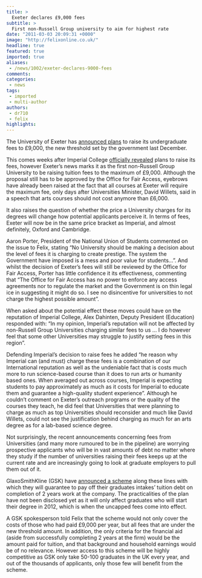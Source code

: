 ```yaml
---
title: >
  Exeter declares £9,000 fees
subtitle: >
  First non-Russell Group university to aim for highest rate
date: "2011-03-03 20:09:31 +0000"
image: "http://felixonline.co.uk/"
headline: true
featured: true
imported: true
aliases:
 - /news/1002/exeter-declares-9000-fees
comments:
categories:
 - news
tags:
 - imported
 - multi-author
authors:
 - dr710
 - felix
highlights:
---
```


The University of Exeter has [announced plans](http://www.exeter.ac.uk/news/featurednews/title,127640,en.html) to raise its undergraduate fees to £9,000, the new threshold set by the government last December.

This comes weeks after Imperial College [officially revealed](http://www3.imperial.ac.uk/newsandeventspggrp/imperialcollege/newssummary/news_15-2-2011-16-7-31) plans to raise its fees, however Exeter’s news marks it as the first non-Russell Group University to be raising tuition fees to the maximum of £9,000. Although the proposal still has to be approved by the Office for Fair Access, eyebrows have already been raised at the fact that all courses at Exeter will require the maximum fee, only days after Universities Minister, David Willets, said in a speech that arts courses should not cost anymore than £6,000.

It also raises the question of whether the price a University charges for its degrees will change how potential applicants perceive it. In terms of fees, Exeter will now be in the same price bracket as Imperial, and almost definitely, Oxford and Cambridge.

Aaron Porter, President of the National Union of Students commented on the issue to Felix, stating “No University should be making a decision about the level of fees it is charging to create prestige. The system the Government have imposed is a mess and poor value for students…”. And whilst the decision of Exeter’s fees will still be reviewed by the Office for Fair Access, Porter has little confidence it its effectiveness, commenting that “The Office for Fair Access has no power to enforce any access agreements nor to regulate the market and the Government is on thin legal ice in suggesting it might do so. I see no disincentive for universities to not charge the highest possible amount”.

When asked about the potential effect these moves could have on the reputation of Imperial College, Alex Dahinten, Deputy President (Education) responded with: “In my opinion, Imperial’s reputation will not be affected by non-Russell Group Universities charging similar fees to us … I do however feel that some other Universities may struggle to justify setting fees in this region”.

Defending Imperial’s decision to raise fees he added “he reason why Imperial can (and must) charge these fees is a combination of our International reputation as well as the undeniable fact that is costs much more to run science-based course than it does to run arts or humanity based ones. When averaged out across courses, Imperial is expecting students to pay approximately as much as it costs for Imperial to educate them and guarantee a high-quality student experience”. Although he couldn’t comment on Exeter’s outreach programs or the quality of the courses they teach, he did feel that Universities that were planning to charge as much as top Universities should reconsider and much like David Willets, could not see the justification behind charging as much for an arts degree as for a lab-based science degree.

Not surprisingly, the recent announcements concerning fees from Universities (and many more rumoured to be in the pipeline) are worrying prospective applicants who will be in vast amounts of debt no matter where they study if the number of universities raising their fees keeps up at the current rate and are increasingly going to look at graduate employers to pull them out of it.

GlaxoSmithKline (GSK) have [announced a scheme](http://www.gsk.com/media/pressreleases/2011/2011_pressrelease_10035.htm) along these lines with which they will guarantee to pay off their graduates intakes’ tuition debt on completion of 2 years work at the company. The practicalities of the plan have not been disclosed yet as it will only affect graduates who will start their degree in 2012, which is when the uncapped fees come into effect.

A GSK spokesperson told Felix that the scheme would not only cover the costs of those who had paid £9,000 per year, but all fees that are under the new threshold amount. In addition, the only criteria for the financial aid (aside from successfully completing 2 years at the firm) would be the amount paid for tuition, and that background and household earnings would be of no relevance. However access to this scheme will be highly competitive as GSK only take 50-100 graduates in the UK every year, and out of the thousands of applicants, only those few will benefit from the scheme.
